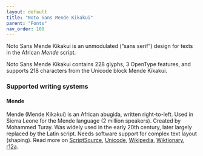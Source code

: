 ```yaml
---
layout: default
title: "Noto Sans Mende Kikakui"
parent: "Fonts"
nav_order: 100
---
```

Noto Sans Mende Kikakui is an unmodulated (“sans serif”) design for texts in the African _Mende_ script. 

Noto Sans Mende Kikakui contains 228 glyphs, 3 OpenType features, and supports 218 characters from the Unicode block Mende Kikakui.


### Supported writing systems


#### Mende

Mende (Mende Kikakui) is an African abugida, written right-to-left. Used in Sierra Leone for the Mende language (2 million speakers). Created by Mohammed Turay. Was widely used in the early 20th century, later largely replaced by the Latin script. Needs software support for complex text layout (shaping). Read more on [ScriptSource](https://scriptsource.org/scr/Mend), [Unicode](https://www.unicode.org/versions/Unicode13.0.0/ch19.pdf#G54425), [Wikipedia](https://en.wikipedia.org/wiki/ISO_15924:Mend), [Wiktionary](https://en.wiktionary.org/wiki/Category:Mende_script), [r12a](https://r12a.github.io/scripts/links?iso=Mend).

